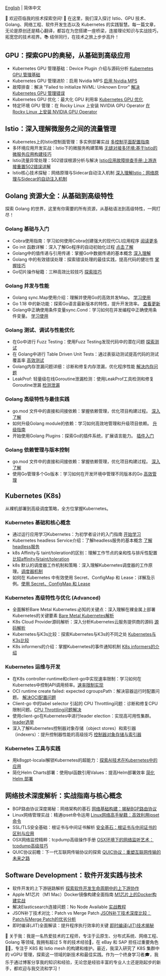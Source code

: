 
[English](https://tim-wang-tecg-blog.pages.dev/) |
简体中文

🎉 欢迎莅临我的技术探索空间! 🚀 在这里，我们深入探讨 Istio、GPU 技术、Golang、网络工程、软件开发生态以及 Kubernetes 的实践智慧。每一篇文章，无论是原创还是精心翻译，都旨在为您搭建一座桥梁，连接理论知识与实战技巧，拓宽您的技术视界。📚 结伴同行，在技术之旅上步步高升！

## GPU：探索GPU的奥秘，从基础到高级应用

- Kubernetes GPU 管理基础：Device Plugin 介绍与源码分析 [Kubernetes GPU 管理基础](/gpu/k8s-device-plugin)
- Kubernetes GPU 管理进阶：启用 Nvidia MPS [启用 Nvidia MPS](/gpu/k8s-device-plugin-mps)
- 故障排查：解决 "Failed to initialize NVML: Unknown Error" [解决 Kubernetes GPU 管理错误](/gpu/nvml-error/)
- Kubernetes GPU 优化：最大化 GPU 利用率 [Kubernetes GPU 优化](/gpu/how-to-increase-gpu-utilization-in-kubernetes)
- 特定环境 GPU 管理：在 Rocky Linux 上安装 NVIDIA GPU Operator [在 Rocky Linux 上安装 NVIDIA GPU Operator](/gpu/how-to-install-nvidia-gpu-operator-with-a100-on-kubernetes-base-rocky-linux)

## Istio：深入理解微服务之间的流量管理

- Kubernetes上的Istio控制面管理：多实例部署实战 [多控制平面配置指南](/istio/how-to-install-multi-istio-control-plane)
- 多环境应用开发实战：Istio下的微服务构建策略 [无缝对接多环境:基于Istio的微服务应用构建技巧](/istio/build-app-under-multi-istio)
- Istio流量异常处理：502错误根源分析与解决 [Istio应用故障排查手册:上游连接重置502错误详解](/istio/istio-upstream-error)
- Istio核心技术探秘：网络原理与Sidecar自动注入机制 [深入理解Istio：网络原理与Sidecar的自动注入机制](/istio/istio-sidecar-inject)

## Golang 资源大全：从基础到高级特性

探索 Golang 的世界，这里有你需要的所有资源，从基础语法到高级特性，一网打尽！

### Golang 基础与入门

- Cobra使用指南：学习如何使用Cobra创建强大的现代CLI应用程序 [阅读更多](/golang/cobra-user-guide/)
- Go init 函数详解：深入了解Go程序的自动初始化过程 [点击了解](/golang/init-function-introduction)
- Golang中的值传递与引用传递：掌握Go中数据传递的基本概念 [深入理解](/golang/golang-pass-by-value-vs-pass-by-reference)
- Golang 中的有效错误处理：探索错误处理的最佳实践，提高代码的健壮性 [掌握技巧](/golang/error-handling-best-practices)
- Go切片操作秘籍：三种高效比较技巧 [探索技巧](/golang/compare-slice)

### Golang 并发与性能

- Golang sync.Map使用介绍：理解并使用Go的高效并发Map。 [学习使用](/golang/go-sync-Map)
- Go 1.18 中的新功能：探索Go语言最新版本的特性，提升开发效率。 [查看更新](/golang/go-version-118-release-new)
- Golang中正确使用条件变量sync.Cond：学习如何在并发编程中正确使用条件变量。 [学习使用](/golang/go-sync-cond)

### Golang 测试、调试与性能优化

- 在Go中进行 Fuzz Testing：使用Fuzz Testing发现代码中的潜在问题 [探索测试](/golang/go-fuzz-testing)
- 在 Golang中进行 Table Driven Unit Tests：通过表驱动测试提高代码的测试覆盖率 [高效测试](/golang/table-driven-unit-tests)
- Golang内存泄漏问题详细：诊断和修复内存泄漏，优化程序性能 [解决内存问题](/golang/golang-Memory-Leaks)
- LeakProf: 轻量级在线Goroutine泄漏检测：使用LeakProf工具检测和修复Goroutine泄漏 [检测泄漏](/golang/leakprof-featherlight)

### Golang 高级特性与最佳实践

- go.mod 文件中的直接和间接依赖：掌握依赖管理，优化项目构建过程。 [深入了解](/golang/direct-indirect-dependency-module-go)
- 如何升级Golang module的依赖：学习如何高效地管理和升级项目依赖。 [升级指南](/golang/how-to-upgrade-golang-dependencies)
- 开始使用Golang Plugins：探索Go的插件系统，扩展语言能力。 [插件入门](/golang/getting-started-with-golang-plugins)

### Golang 依赖管理与版本控制

- go.mod 文件中的直接和间接依赖：掌握依赖管理，优化项目构建过程。 [深入了解](/golang/direct-indirect-dependency-module-go)
- 使用Go管理多个Go版本：学习如何在开发环境中管理不同版本的Go [高效管理](/golang/managing-multiple-go-versions-with-go)

## Kubernetes (K8s)

从裸机部署到高级调度策略，全方位掌握Kubernetes。

### Kubernetes 基础和核心概念

- 通过运行应用学习Kubernetes：为初学者设计的入门指南 [开始学习](/k8s/learning-k8s-by-running-app/)
- Kubernetes headless Service介绍：了解headless服务的基本概念 [了解headless服务](/k8s/headLess-svc/)
- k8s Affinity与 taint/toleration的区别：理解工作节点的亲和性与排斥性配置 [比较affinity与taint/toleration](/k8s/diff-of-Affinity-and-taint/)
- k8s 默认的调度器工作机制和策略：深入理解Kubernetes调度器的工作原理。[调度器机制](/k8s/k8s-schedule-road-path/)
- 如何在 Kubernetes 中有效使用 Secret、ConfigMap 和 Lease：详解及示例。[使用 Secret、ConfigMap 和 Lease](/k8s/k8s-secret-configMap-Lease/)
  
### Kubernetes 高级特性与优化 (Advanced)

- 全面解析Bare Metal Kubernetes:必知的关键点：深入理解在裸金属上部署Kubernetes的关键要素 [Bare Metal Kubernetes解析](/k8s/bare-metal-kubernetes/)
- K8s Cloud Provider源码解析：深入分析Kubernetes云服务提供商的源码 [源码解析](/k8s/k8s-cloud-provider/)
- Kubernetes与K3s比较：探索Kubernetes与K3s的不同之处 [Kubernetes与K3s比较](/k8s/k8s-vs-k3s/)
- K8s informers的介绍：掌握Kubernetes的事件通知机制 [K8s informers的介绍](/k8s/k8s_informers/)

### Kubernetes 运维与开发

- 在K8s controller-runtime和client-go中实现速率限制：学习如何在Kubernetes中控制API调用频率。[速率限制实现](/k8s/controller-runtime-client-go-rate-limiting/)
- OCI runtime create failed: expected cgroupsPath：解决容器运行时配置问题。 [解决OCI配置问题](/k8s/oci-error/)
- Client-go 中的label selector 引起的 CPU Throttling问题：诊断和修复CPU限制问题。[CPU Throttling问题解决](/k8s/oom-killed-by-client-go-label-select/)
- 使用client-go在Kubernetes中进行leader election：实现高可用性集群。[leader选举](/k8s/leader-election-in-kubernetes-using-client-go/)
- 深入了解Kubernetes控制器对象存储（object stores）和索引器（indexers）：提升控制器性能的高级技巧 [控制器对象存储与索引器](/k8s/object-stores-and-indexers/)

### Kubernetes 工具与实践

- 用k8sgpt-localai解锁Kubernetes的超能力：[探索AI技术在Kubernetes中的应用](/k8s/k8sgpt-operater/)
- 简化Helm Charts部署：使用tpl函数引用Values：提高Helm部署效率 [简化Helm 部署](/k8s/using-the-helm-tpl-function/)
  
## 网络技术深度解析：实战指南与核心概念

- BGP路由协议深度揭秘：网络架构的基石 [网络基础构建：揭秘BGP路由协议](/network/what-is-bgp)
- Linux网络管理实战：精通ipset命令运用 [Linux网络高手秘籍：高效利用ipset命令](/network/how-to-use-ipset)
- SSL/TLS安全基础：根证书与中间证书解析 [安全基石：根证书与中间证书的区别与应用](/network/root-certificates-intermediate)
- OSX网络监控精粹：tcpdump高级操作手册 [OSX环境下的网络监听艺术：tcpdump高级技巧](/network/tcp-dump-in-OSX)
- QUIC协议前瞻：下一代互联网传输协议的探索 [QUIC协议：重塑互联网传输的未来之路](/network/the-road-to-quic)

## Software Development：软件开发实践与技术

- 软件开发的上下游链路解析 [探索软件开发生命周期中的上下游协作](/software/upstream-downstream)
- Apple M1芯片（M1 Mac）Docker镜像构建全面指南 [M1芯片上的Docker构建实战](/software/docker-build-on-m1-mac)
- 解决Elasticsearch连接问题：No Node Available [实战教程](/software/elastic)
- JSON补丁技术对比：Patch vs Merge Patch [JSON补丁技术深度比较：Patch与Merge Patch的优劣分析](/software/json-patch-vs-merge-patch)
- 即时编译(JIT)全面解读：提升程序执行效率的关键 [即时编译(JIT)技术揭秘](/software/just-in-time)

🎯 关于我：我是一名热爱技术的工程师，专注于云原生、分布式系统、网络工程、Golang 等领域, 我拥有超过 5 年的技术经验🔧，在 eBay 和 SAP 担任过重要角色👨‍💻，专注于 K8S 和 Istio mesh 的构建和维护。最近，我深入研究了 K8S 集群中的 vGPU 管理，探索这一领域的新技术和最佳实践。作为一个终身学习者🎓，我乐于通过博客分享我的知识和经验，无论您是经验丰富的专业人士还是刚起步的新手，都欢迎与我交流和学习！
